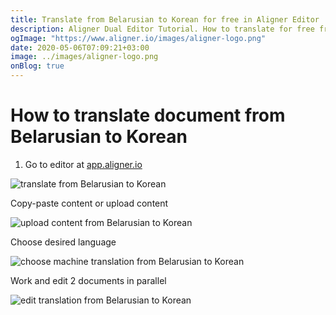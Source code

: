 ```yaml
---
title: Translate from Belarusian to Korean for free in Aligner Editor
description: Aligner Dual Editor Tutorial. How to translate for free from Belarusian to Korean. Aligner is multilingual document management platform. 
ogImage: "https://www.aligner.io/images/aligner-logo.png"
date: 2020-05-06T07:09:21+03:00
image: ../images/aligner-logo.png
onBlog: true
---
```


# How to translate document from Belarusian to Korean

1. Go to editor at [app.aligner.io](https://app.aligner.io "Aligner App web page")

![translate from Belarusian to Korean](../aligner-blank-editor.png "translate from Belarusian to Korean")

Copy-paste content or upload content

![upload content from Belarusian to Korean](../aligner-uploaded-document.png "upload content from Belarusian to Korean")

Choose desired language

![choose machine translation from Belarusian to Korean](../aligner-language-dropdown.png "choose machine translation from Belarusian to Korean")

Work and edit 2 documents in parallel

![edit translation from Belarusian to Korean](../aligner-double-sitded-editor.png "edit translation from Belarusian to Korean")

